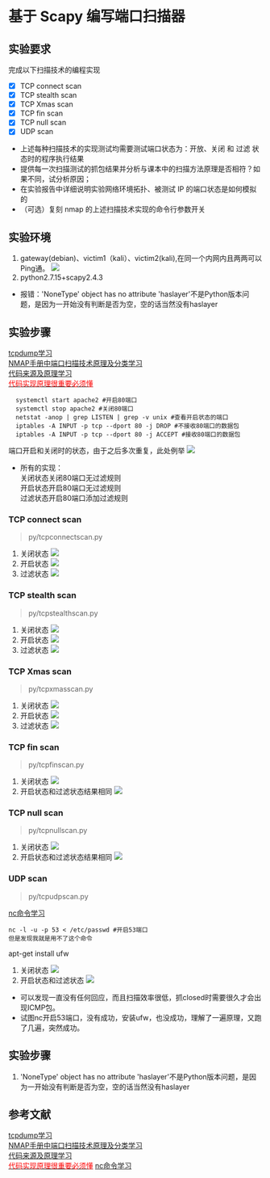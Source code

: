 # 基于 Scapy 编写端口扫描器

## 实验要求
完成以下扫描技术的编程实现
- [x] TCP connect scan 
- [x] TCP stealth scan
- [x] TCP Xmas scan 
- [x] TCP fin scan 
- [x] TCP null scan
- [x] UDP scan

* 上述每种扫描技术的实现测试均需要测试端口状态为：开放、关闭 和 过滤 状态时的程序执行结果
* 提供每一次扫描测试的抓包结果并分析与课本中的扫描方法原理是否相符？如果不同，试分析原因；
* 在实验报告中详细说明实验网络环境拓扑、被测试 IP 的端口状态是如何模拟的
* （可选）复刻 nmap 的上述扫描技术实现的命令行参数开关

## 实验环境

1. gateway(debian)、victim1（kali）、victim2(kali),在同一个内网内且两两可以Ping通。
![](images/prepare.png)
2. python2.7.15+scapy2.4.3
* 报错：'NoneType' object has no attribute 'haslayer'不是Python版本问题，是因为一开始没有判断是否为空，空的话当然没有haslayer

## 实验步骤

[tcpdump学习](https://www.tcpdump.org/manpages/tcpdump.1.html)  
[NMAP手册中端口扫描技术原理及分类学习](https://nmap.org/man/zh/man-port-scanning-basics.html)  
[代码来源及原理学习](https://resources.infosecinstitute.com/port-scanning-using-scapy/)  
[<font color=red>代码实现原理很重要必须懂</font>](https://c4pr1c3.github.io/cuc-ns/chap0x05/main.html)

      systemctl start apache2 #开启80端口
      systemctl stop apache2 #关闭80端口
      netstat -anop | grep LISTEN | grep -v unix #查看开启状态的端口
      iptables -A INPUT -p tcp --dport 80 -j DROP #不接收80端口的数据包
      iptables -A INPUT -p tcp --dport 80 -j ACCEPT #接收80端口的数据包


端口开启和关闭时的状态，由于之后多次重复，此处例举
![](images/port.png)

* 所有的实现：  
关闭状态关闭80端口无过滤规则  
开启状态开启80端口无过滤规则  
过滤状态开启80端口添加过滤规则

### TCP connect scan

>py/tcpconnectscan.py  

1. 关闭状态
![](images/tcpconnectscanclosed.png)
2. 开启状态
![](images/tcpconnectscanopen.png)
3. 过滤状态
![](images/tcpconnectscanfilted.png)

### TCP stealth scan

>py/tcpstealthscan.py

1. 关闭状态
![](images/tcpstealthscanclosed.png)
2. 开启状态
![](images/tcpstealthscanopen.png)
3. 过滤状态
![](images/tcpstealthscan.png)
### TCP Xmas scan

>py/tcpxmasscan.py   

1. 关闭状态
![](images/tcpxmansscanclosed.ong)
2. 开启状态
![](images/tcpxmansscanopen.png)
3. 过滤状态 
![](images/tcpxmansscanfilted.png)

### TCP fin scan 

>py/tcpfinscan.py

1. 关闭状态
![](images/tcpfinscanclosed.png)
2. 开启状态和过滤状态结果相同
![](images/tcpfinscanopen.png)

### TCP null scan

>py/tcpnullscan.py

1. 关闭状态
![](images/tcpnullscanclosed.png)
2. 开启状态和过滤状态结果相同
![](images/tcpnullscanopen.png)


### UDP scan

>py/tcpudpscan.py  

[nc命令学习](https://www.computerhope.com/unix/nc.htm)  

    nc -l -u -p 53 < /etc/passwd #开启53端口
    但是发现我就是用不了这个命令

apt-get install ufw
1. 关闭状态
![](images/udpscanclosed.png)
2. 开启状态和过滤状态
![](images/udpscanopen.png)
* 可以发现一直没有任何回应，而且扫描效率很低，抓closed时需要很久才会出现ICMP包。
* 试图nc开启53端口，没有成功，安装ufw，也没成功，理解了一遍原理，又跑了几遍，突然成功。
## 实验步骤
1. 'NoneType' object has no attribute 'haslayer'不是Python版本问题，是因为一开始没有判断是否为空，空的话当然没有haslayer
## 参考文献
[tcpdump学习](https://www.tcpdump.org/manpages/tcpdump.1.html)  
[NMAP手册中端口扫描技术原理及分类学习](https://nmap.org/man/zh/man-port-scanning-basics.html)  
[代码来源及原理学习](https://resources.infosecinstitute.com/port-scanning-using-scapy/)  
[<font color=red>代码实现原理很重要必须懂</font>](https://c4pr1c3.github.io/cuc-ns/chap0x05/main.html)
[nc命令学习](https://www.computerhope.com/unix/nc.htm) 